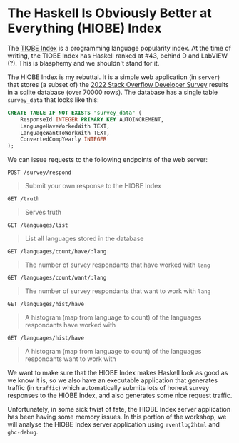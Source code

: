 # The **H**askell **I**s **O**bviously **B**etter at **E**verything (HIOBE) Index

The [TIOBE Index](https://www.tiobe.com/tiobe-index/) is a programming language
popularity index. At the time of writing, the TIOBE Index has Haskell ranked at
#43, behind D and LabVIEW (?). This is blasphemy and we shouldn't stand for it.

The HIOBE Index is my rebuttal. It is a simple web application (in `server`)
that stores (a subset of) the
[2022 Stack Overflow Developer Survey](https://survey.stackoverflow.co/2022/)
results in a sqlite database (over 70000 rows). The database has a single table
`survey_data` that looks like this:
```sql
CREATE TABLE IF NOT EXISTS "survey_data" (
    ResponseId INTEGER PRIMARY KEY AUTOINCREMENT,
    LanguageHaveWorkedWith TEXT,
    LanguageWantToWorkWith TEXT,
    ConvertedCompYearly INTEGER
);
```
We can issue requests to the following endpoints of the web server:
```
POST /survey/respond
```
> Submit your own response to the HIOBE Index

```
GET /truth
```
> Serves truth

```
GET /languages/list
```
> List all languages stored in the database

```
GET /languages/count/have/:lang
```
> The number of survey respondants that have worked with `lang`

```
GET /languages/count/want/:lang
```
> The number of survey respondants that want to work with `lang`

```
GET /languages/hist/have
```
> A histogram (map from language to count) of the languages respondants have
> worked with

```
GET /languages/hist/have
```
> A histogram (map from language to count) of the languages respondants want to
> work with

We want to make sure that the HIOBE Index makes Haskell look as good as we know
it is, so we also have an executable application that generates traffic (in
`traffic`) which automatically submits lots of honest survey responses to the
HIOBE Index, and also generates some nice request traffic.

Unfortunately, in some sick twist of fate, the HIOBE Index server application
has been having some memory issues. In this portion of the workshop, we will
analyse the HIOBE Index server application using `eventlog2html` and
`ghc-debug`.
